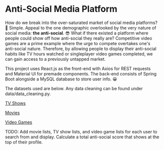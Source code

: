 # Anti-Social Media Platform

How do we break into the over-saturated market of social media platforms? :thinking: Simple. Appeal to the one demographic overlooked by the very nature of social media: **the anti-social**. :sunglasses: What if there existed a platform where people could show off how anti-social they really are? Competitive video games are a prime example where the urge to compete overtakes one's anti-social nature. Therefore, by allowing people to display their anti-social habits like TV hours watched or singleplayer video games completed, we can gain access to a previously untapped market.

This project uses React.js as the front-end with Axios for REST requests and Material UI for premade components. The back-end consists of Spring Boot alongside a MySQL database to store user info. :grinning:

The datasets used are below. Any data cleaning can be found under data/data_cleaning.py.

[TV Shows](https://www.kaggle.com/datasets/jackjaehwankim/top-100-tv-shows)

[Movies](https://gist.github.com/stungeye/a3af50385215b758637e73eaacac93a3)

[Video Games](https://corgis-edu.github.io/corgis/csv/video_games/)

TODO: Add movie lists, TV show lists, and video game lists for each user to search from and display. Calculate a total anti-social score that shows at the top of their profile. 